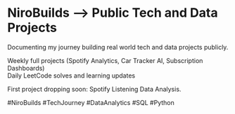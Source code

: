 # NiroBuilds --> Public Tech and Data Projects

Documenting my journey building real world tech and data projects publicly.

Weekly full projects (Spotify Analytics, Car Tracker AI, Subscription Dashboards)  
Daily LeetCode solves and learning updates

First project dropping soon: Spotify Listening Data Analysis.

#NiroBuilds #TechJourney #DataAnalytics #SQL #Python
